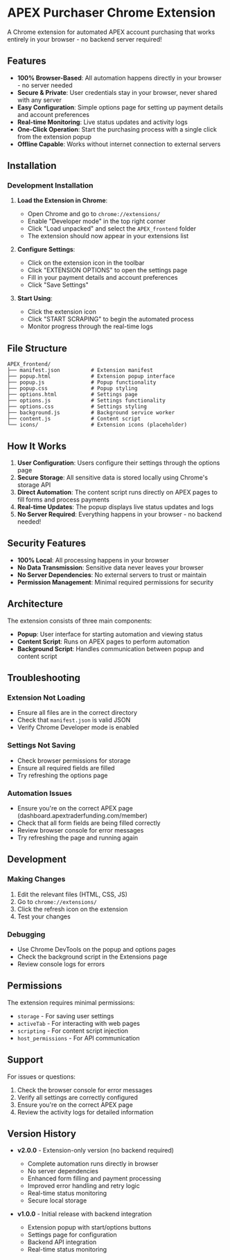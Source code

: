 # APEX Purchaser Chrome Extension

A Chrome extension for automated APEX account purchasing that works entirely in your browser - no backend server required!

## Features

- **100% Browser-Based**: All automation happens directly in your browser - no server needed
- **Secure & Private**: User credentials stay in your browser, never shared with any server
- **Easy Configuration**: Simple options page for setting up payment details and account preferences
- **Real-time Monitoring**: Live status updates and activity logs
- **One-Click Operation**: Start the purchasing process with a single click from the extension popup
- **Offline Capable**: Works without internet connection to external servers

## Installation

### Development Installation

1. **Load the Extension in Chrome**:
   - Open Chrome and go to `chrome://extensions/`
   - Enable "Developer mode" in the top right corner
   - Click "Load unpacked" and select the `APEX_frontend` folder
   - The extension should now appear in your extensions list

2. **Configure Settings**:
   - Click on the extension icon in the toolbar
   - Click "EXTENSION OPTIONS" to open the settings page
   - Fill in your payment details and account preferences
   - Click "Save Settings"

3. **Start Using**:
   - Click the extension icon
   - Click "START SCRAPING" to begin the automated process
   - Monitor progress through the real-time logs

## File Structure

```
APEX_frontend/
├── manifest.json          # Extension manifest
├── popup.html             # Extension popup interface
├── popup.js               # Popup functionality
├── popup.css              # Popup styling
├── options.html           # Settings page
├── options.js             # Settings functionality
├── options.css            # Settings styling
├── background.js          # Background service worker
├── content.js             # Content script
└── icons/                 # Extension icons (placeholder)
```

## How It Works

1. **User Configuration**: Users configure their settings through the options page
2. **Secure Storage**: All sensitive data is stored locally using Chrome's storage API
3. **Direct Automation**: The content script runs directly on APEX pages to fill forms and process payments
4. **Real-time Updates**: The popup displays live status updates and logs
5. **No Server Required**: Everything happens in your browser - no backend needed!

## Security Features

- **100% Local**: All processing happens in your browser
- **No Data Transmission**: Sensitive data never leaves your browser
- **No Server Dependencies**: No external servers to trust or maintain
- **Permission Management**: Minimal required permissions for security

## Architecture

The extension consists of three main components:
- **Popup**: User interface for starting automation and viewing status
- **Content Script**: Runs on APEX pages to perform automation
- **Background Script**: Handles communication between popup and content script

## Troubleshooting

### Extension Not Loading
- Ensure all files are in the correct directory
- Check that `manifest.json` is valid JSON
- Verify Chrome Developer mode is enabled

### Settings Not Saving
- Check browser permissions for storage
- Ensure all required fields are filled
- Try refreshing the options page

### Automation Issues
- Ensure you're on the correct APEX page (dashboard.apextraderfunding.com/member)
- Check that all form fields are being filled correctly
- Review browser console for error messages
- Try refreshing the page and running again

## Development

### Making Changes
1. Edit the relevant files (HTML, CSS, JS)
2. Go to `chrome://extensions/`
3. Click the refresh icon on the extension
4. Test your changes

### Debugging
- Use Chrome DevTools on the popup and options pages
- Check the background script in the Extensions page
- Review console logs for errors

## Permissions

The extension requires minimal permissions:
- `storage` - For saving user settings
- `activeTab` - For interacting with web pages
- `scripting` - For content script injection
- `host_permissions` - For API communication

## Support

For issues or questions:
1. Check the browser console for error messages
2. Verify all settings are correctly configured
3. Ensure you're on the correct APEX page
4. Review the activity logs for detailed information

## Version History

- **v2.0.0** - Extension-only version (no backend required)
  - Complete automation runs directly in browser
  - No server dependencies
  - Enhanced form filling and payment processing
  - Improved error handling and retry logic
  - Real-time status monitoring
  - Secure local storage

- **v1.0.0** - Initial release with backend integration
  - Extension popup with start/options buttons
  - Settings page for configuration
  - Backend API integration
  - Real-time status monitoring
